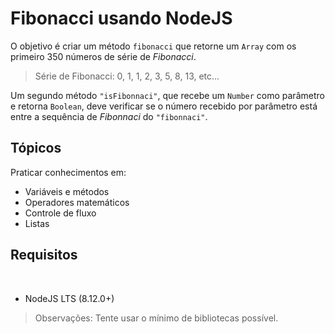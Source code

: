 # Fibonacci usando NodeJS

O objetivo é criar um método `fibonacci` que retorne um `Array` com os primeiro 350 números de série de *Fibonacci*.

> Série de Fibonacci: 0, 1, 1, 2, 3, 5, 8, 13, etc...

Um segundo método `"isFibonnaci"`, que recebe um `Number` como parâmetro e retorna `Boolean`, deve verificar se o número recebido por parâmetro está entre a sequência de *Fibonnaci* do `"fibonnaci"`.

## Tópicos

Praticar conhecimentos em:

- Variáveis e métodos
- Operadores matemáticos
- Controle de fluxo
- Listas

## Requisitos
​
- NodeJS LTS (8.12.0+)

> Observações: Tente usar o mínimo de bibliotecas possível.
